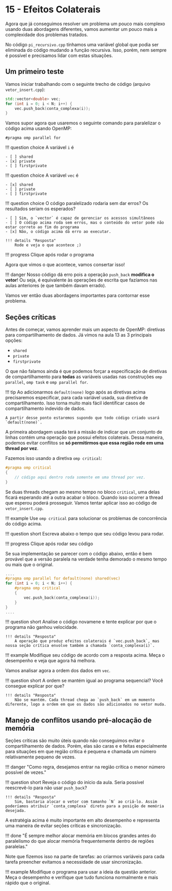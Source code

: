 # 15 - Efeitos Colaterais

Agora que já conseguimos resolver um problema um pouco mais complexo usando duas abordagens diferentes, vamos aumentar um pouco mais a complexidade dos problemas tratados.

No código `pi_recursivo.cpp` tínhamos uma variável global que podia ser eliminada do código mudando a função recursiva. Isso, porém, nem sempre é possível e precisamos lidar com estas situações.

## Um primeiro teste

Vamos iniciar trabalhando com o seguinte trecho de código (arquivo `vetor_insert.cpp`):

```cpp
std::vector<double> vec;
for (int i = 0; i < N; i++) {
	vec.push_back(conta_complexa(i));
}
```

Vamos supor agora que usaremos o seguinte comando para paralelizar o código acima usando OpenMP:

```
#pragma omp parallel for
```

!!! question choice
	A variável `i` é

	- [ ] shared
	- [x] private
	- [ ] firstprivate

!!! question choice
	A variável `vec` é

	- [x] shared
	- [ ] private
	- [ ] firstprivate

!!! question choice
	O código paralelizado rodaria sem dar erros? Os resultados seriam os esperados?

	- [ ] Sim, o `vector` é capaz de gerenciar os acessos simultâneos
	- [ ] O código acima roda sem erros, mas o conteúdo do vetor pode não estar correto ao fim do programa
	- [x] Não, o código acima dá erro ao executar.

	!!! details "Resposta"
		Rode e veja o que acontece ;)

!!! progress
	Clique após rodar o programa

Agora que vimos o que acontece, vamos consertar isso!

!!! danger
	Nosso código dá erro pois a operação `push_back` **modifica o vetor**! Ou seja, é equivalente às operações de escrita que fazíamos nas aulas anteriores (e que também davam errado).

Vamos ver então duas abordagens importantes para contornar esse problema.

## Seções críticas

Antes de começar, vamos aprender mais um aspecto de OpenMP: diretivas para compartilhamento de dados. Já vimos na aula 13 as 3 principais opções:

- `shared`
- `private`
- `firstprivate`

O que não falamos ainda é que podemos forçar a especificação de diretivas de compartilhamento para **todas** as variáveis usadas nas construções `omp parallel`, `omp task` e `omp parallel for`.

!!! tip
	Ao adicionarmos `default(none)` logo após as diretivas acima precisaremos especificar, para cada variável usada, sua diretiva de compartilhamento. Isso torna muito mais fácil identificar casos de compartilhamento indevido de dados.

	A partir desse ponto estaremos supondo que todo código criado usará `default(none)`.

A primeira abordagem usada terá a missão de indicar que um conjunto de linhas contém uma operação que possui efeitos colaterais. Dessa maneira, podemos evitar conflitos se **só permitirmos que essa região rode em uma thread por vez**.

Fazemos isso usando a diretiva `omp critical`:

```cpp
#pragma omp critical
{
	// código aqui dentro roda somente em uma thread por vez.
}
```

Se duas threads chegam ao mesmo tempo no bloco `critical`, uma delas ficará esperando até a outra acabar o bloco. Quando isso ocorrer a thread que esperou poderá prosseguir. Vamos tentar aplicar isso ao código de `vetor_insert.cpp`.

!!! example
	Use `omp critical` para solucionar os problemas de concorrência do código acima.

!!! question short
	Escreva abaixo o tempo que seu código levou para rodar.

!!! progress
	Clique após rodar seu código

Se sua implementação se parecer com o código abaixo, então é bem provável que a versão paralela na verdade tenha demorado o mesmo tempo ou mais que o original.

```cpp
....
#pragma omp parallel for default(none) shared(vec)
for (int i = 0; i < N; i++) {
	#pragma omp critical
	{
		vec.push_back(conta_complexa(i));
	}
}
....
```

!!! question short
	Analise o código novamene e tente explicar por que o programa não ganhou velocidade.

	!!! details "Resposta"
		A operação que produz efeitos colaterais é `vec.push_back`, mas nossa seção crítica envolve também a chamada `conta_complexa(i)`.

!!! example
	Modifique seu código de acordo com a resposta acima. Meça o desempenho e veja que agora há melhora.

Vamos analisar agora a ordem dos dados em `vec`.

!!! question short
	A ordem se mantém igual ao programa sequencial? Você consegue explicar por que?

	!!! details "Resposta"
		Não se mantém. Cada thread chega ao `push_back` em um momento diferente, logo a ordem em que os dados são adicionados no vetor muda.

## Manejo de conflitos usando pré-alocação de memória

Seções críticas são muito úteis quando não conseguimos evitar o compartilhamento de dados. Porém, elas são caras e e feitas especialmente para situações em que região crítica é pequena e chamada um número relativamente pequeno de vezes. 

!!! danger "Como regra, desejamos entrar na região crítica o menor número possível de vezes."

!!! question short
	Reveja o código do início da aula. Seria possível reescrevê-lo para não usar `push_back`?

	!!! details "Resposta"
		Sim, bastaria alocar o vetor com tamanho `N` ao criá-lo. Assim poderíamos atribuir `conta_complexa` direto para a posição de memória desejada.

A estratégia acima é muito importante em alto desempenho e representa uma maneira de evitar seções críticas e sincronização.

!!! done "É sempre melhor alocar memória em blocos grandes antes do paralelismo do que alocar memória frequentemente dentro de regiões paralelas."

Note que fizemos isso na parte de tarefas: ao criarmos variáveis para cada tarefa preencher evitamos a necessidade de usar sincronização.

!!! example
	Modifique o programa para usar a ideia da questão anterior. Meça o desempenho e verifique que tudo funciona normalmente e mais rápido que o original.
